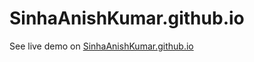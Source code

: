 # SinhaAnishKumar.github.io

See live demo on [SinhaAnishKumar.github.io](https://SinhaAnishKumar.github.io/)
